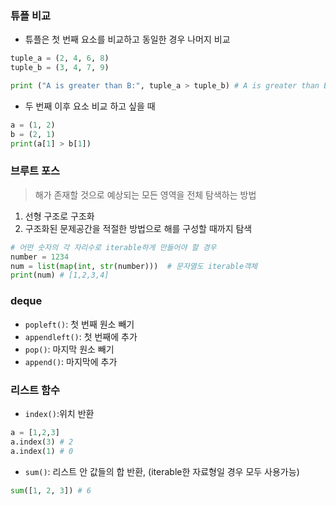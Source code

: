 ### 튜플 비교
- 튜플은 첫 번째 요소를 비교하고 동일한 경우 나머지 비교
```python
tuple_a = (2, 4, 6, 8)
tuple_b = (3, 4, 7, 9)

print ("A is greater than B:", tuple_a > tuple_b) # A is greater than B: False
```
- 두 번째 이후 요소 비교 하고 싶을 때
```python
a = (1, 2)
b = (2, 1)
print(a[1] > b[1])
```

### 브루트 포스
> 해가 존재할 것으로 예상되는 모든 영역을 전체 탐색하는 방법
1. 선형 구조로 구조화
2. 구조화된 문제공간을 적절한 방법으로 해를 구성할 때까지 탐색

```python
# 어떤 숫자의 각 자리수로 iterable하게 만들어야 할 경우
number = 1234
num = list(map(int, str(number)))  # 문자열도 iterable객체
print(num) # [1,2,3,4]
```

### deque
- ```popleft()```: 첫 번째 원소 빼기
- ```appendleft()```: 첫 번째에 추가
- ```pop()```: 마지막 원소 빼기
- ```append()```: 마지막에 추가

### 리스트 함수
- ```index()```:위치 반환
```python
a = [1,2,3]
a.index(3) # 2
a.index(1) # 0
```

- ```sum()```: 리스트 안 값들의 합 반환, (iterable한 자료형일 경우 모두 사용가능)
```python
sum([1, 2, 3]) # 6
```
